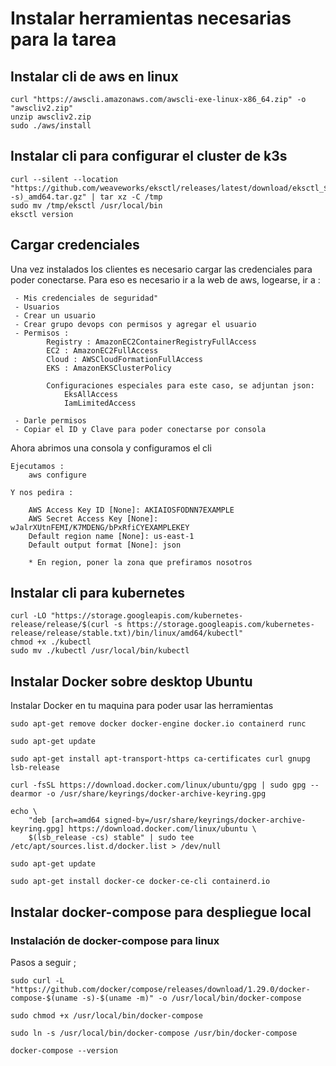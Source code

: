 # Instalar herramientas necesarias para la tarea

## Instalar cli de aws en linux

    curl "https://awscli.amazonaws.com/awscli-exe-linux-x86_64.zip" -o "awscliv2.zip"
    unzip awscliv2.zip
    sudo ./aws/install

## Instalar cli para configurar el cluster de k3s

    curl --silent --location "https://github.com/weaveworks/eksctl/releases/latest/download/eksctl_$(uname -s)_amd64.tar.gz" | tar xz -C /tmp
    sudo mv /tmp/eksctl /usr/local/bin
    eksctl version

## Cargar credenciales

Una vez instalados los clientes es necesario cargar las credenciales para poder conectarse. Para eso es necesario ir a la web de aws, logearse, ir a :

     - Mis credenciales de seguridad"
     - Usuarios
     - Crear un usuario
     - Crear grupo devops con permisos y agregar el usuario
     - Permisos :
            Registry : AmazonEC2ContainerRegistryFullAccess
            EC2 : AmazonEC2FullAccess
            Cloud : AWSCloudFormationFullAccess
            EKS : AmazonEKSClusterPolicy

            Configuraciones especiales para este caso, se adjuntan json:
                EksAllAccess
                IamLimitedAccess

     - Darle permisos
     - Copiar el ID y Clave para poder conectarse por consola

Ahora abrimos una consola y configuramos el cli
    
    Ejecutamos :
        aws configure

    Y nos pedira :

        AWS Access Key ID [None]: AKIAIOSFODNN7EXAMPLE
        AWS Secret Access Key [None]: wJalrXUtnFEMI/K7MDENG/bPxRfiCYEXAMPLEKEY
        Default region name [None]: us-east-1
        Default output format [None]: json

        * En region, poner la zona que prefiramos nosotros

## Instalar cli para kubernetes

    curl -LO "https://storage.googleapis.com/kubernetes-release/release/$(curl -s https://storage.googleapis.com/kubernetes-release/release/stable.txt)/bin/linux/amd64/kubectl"
    chmod +x ./kubectl
    sudo mv ./kubectl /usr/local/bin/kubectl

## Instalar Docker sobre desktop Ubuntu

Instalar Docker en tu maquina para poder usar las herramientas

    sudo apt-get remove docker docker-engine docker.io containerd runc

    sudo apt-get update
    
    sudo apt-get install apt-transport-https ca-certificates curl gnupg lsb-release

    curl -fsSL https://download.docker.com/linux/ubuntu/gpg | sudo gpg --dearmor -o /usr/share/keyrings/docker-archive-keyring.gpg

    echo \
        "deb [arch=amd64 signed-by=/usr/share/keyrings/docker-archive-keyring.gpg] https://download.docker.com/linux/ubuntu \
        $(lsb_release -cs) stable" | sudo tee /etc/apt/sources.list.d/docker.list > /dev/null

    sudo apt-get update

    sudo apt-get install docker-ce docker-ce-cli containerd.io

## Instalar docker-compose para despliegue local

### Instalación de docker-compose para linux

Pasos a seguir ; 

    sudo curl -L "https://github.com/docker/compose/releases/download/1.29.0/docker-compose-$(uname -s)-$(uname -m)" -o /usr/local/bin/docker-compose

    sudo chmod +x /usr/local/bin/docker-compose

    sudo ln -s /usr/local/bin/docker-compose /usr/bin/docker-compose

    docker-compose --version

